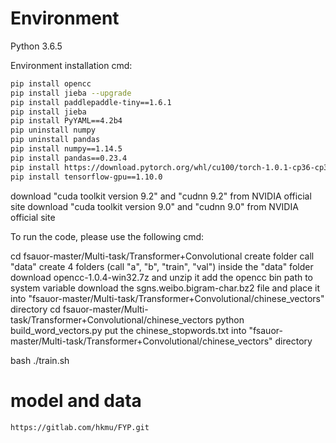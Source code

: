 # Environment
Python 3.6.5

Environment installation cmd:
```bash
pip install opencc
pip install jieba --upgrade
pip install paddlepaddle-tiny==1.6.1
pip install jieba
pip install PyYAML==4.2b4
pip uninstall numpy
pip uninstall pandas
pip install numpy==1.14.5
pip install pandas==0.23.4
pip install https://download.pytorch.org/whl/cu100/torch-1.0.1-cp36-cp36m-win_amd64.whl
pip install tensorflow-gpu==1.10.0
```


download "cuda toolkit version 9.2" and "cudnn 9.2" from NVIDIA official site
download "cuda toolkit version 9.0" and "cudnn 9.0" from NVIDIA official site

To run the code, please use the following cmd:

cd fsauor-master/Multi-task/Transformer+Convolutional
create folder call "data"
create 4 folders (call "a", "b", "train", "val") inside the "data" folder
download opencc-1.0.4-win32.7z and unzip it
add the opencc bin path to system variable
download the sgns.weibo.bigram-char.bz2 file and place it into "fsauor-master/Multi-task/Transformer+Convolutional/chinese_vectors" directory
cd fsauor-master/Multi-task/Transformer+Convolutional/chinese_vectors
python build_word_vectors.py
put the chinese_stopwords.txt into "fsauor-master/Multi-task/Transformer+Convolutional/chinese_vectors" directory 

bash ./train.sh




# model and data
```commandline
https://gitlab.com/hkmu/FYP.git
```
